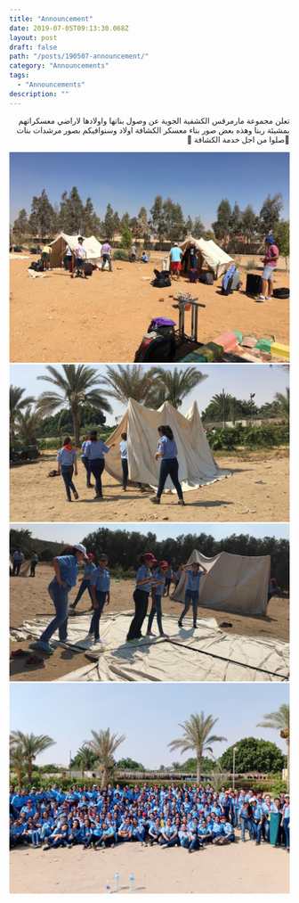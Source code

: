 ```yaml
---
title: "Announcement"
date: 2019-07-05T09:13:30.068Z
layout: post
draft: false
path: "/posts/190507-announcement/"
category: "Announcements"
tags:
  - "Announcements"
description: ""
---
```


<div dir="rtl">

تعلن مجموعة مارمرقس الكشفية الجوية عن وصول بناتها واولادها لاراضي معسكراتهم بمشيئة ربنا وهذه بعض صور بناء معسكر الكشافة اولاد وسنوافيكم بصور مرشدات بنات 🙏صلوا من اجل خدمة الكشافة 🙏

</div>

![](camp-1.jpeg)
![](camp-2.jpeg)
![](camp-3.jpeg)
![](camp-4.jpeg)
